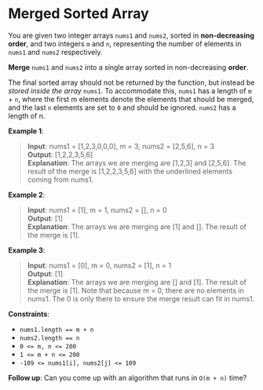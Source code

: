 # Merged Sorted Array

You are given two integer arrays `nums1` and `nums2`, sorted in **non-decreasing order**, and two integers `m` and `n`, representing the number of elements in `nums1` and `nums2` respectively.

**Merge** `nums1` and `nums2` into a single array sorted in non-decreasing **order**.

The final sorted array should not be returned by the function, but instead be *stored inside the array* `nums1`. To accommodate this, `nums1` has a length of `m` + `n`, where the first m elements denote the elements that should be merged, and the last `n` elements are set to `0` and should be ignored. `nums2` has a length of n.

**Example 1**:

> **Input**: nums1 = [1,2,3,0,0,0], m = 3, nums2 = [2,5,6], n = 3  
**Output**: [1,2,2,3,5,6]  
**Explanation**: The arrays we are merging are [1,2,3] and [2,5,6].
The result of the merge is [1,2,2,3,5,6] with the underlined elements coming from nums1.

**Example 2**:

> **Input**: nums1 = [1], m = 1, nums2 = [], n = 0  
**Output**: [1]  
**Explanation**: The arrays we are merging are [1] and [].
The result of the merge is [1].

**Example 3**:

> **Input**: nums1 = [0], m = 0, nums2 = [1], n = 1  
**Output**: [1]  
**Explanation**: The arrays we are merging are [] and [1].
The result of the merge is [1].
Note that because m = 0, there are no elements in nums1. The 0 is only there to ensure the merge result can fit in nums1.

**Constraints**:

* `nums1.length == m + n`
* `nums2.length == n`
* `0 <= m, n <= 200`
* `1 <= m + n <= 200`
* `-109 <= nums1[i], nums2[j] <= 109`
 
**Follow up**: Can you come up with an algorithm that runs in `O(m + n)` time?